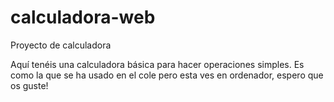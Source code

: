 # calculadora-web
Proyecto de calculadora

Aquí tenéis una calculadora básica para hacer operaciones simples. Es como la que se ha usado en el cole pero esta ves en ordenador, espero que os guste!
